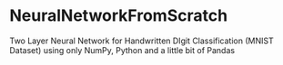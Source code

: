 # NeuralNetworkFromScratch
Two Layer Neural Network for Handwritten DIgit Classification (MNIST Dataset) using only NumPy, Python and a little bit of Pandas
